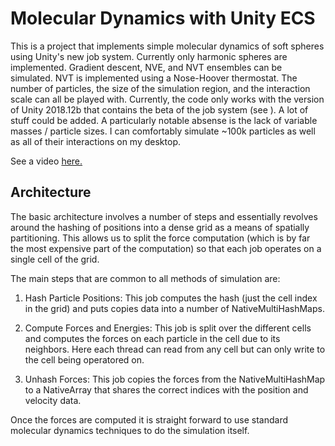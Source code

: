 # Molecular Dynamics with Unity ECS

This is a project that implements simple molecular dynamics of soft spheres using Unity's new job system. Currently only harmonic spheres are implemented. Gradient descent, NVE, and NVT ensembles can be simulated. NVT is implemented using a Nose-Hoover thermostat. The number of particles, the size of the simulation region, and the interaction scale can all be played with. Currently, the code only works with the version of Unity 2018.12b that contains the beta of the job system (see ). A lot of stuff could be added. A particularly notable absense is the lack of variable masses / particle sizes. I can comfortably simulate ~100k particles as well as all of their interactions on my desktop.

See a video [here.](https://www.youtube.com/watch?v=366SbR28ejM&feature=youtu.be)


## Architecture

The basic architecture involves a number of steps and essentially revolves around the hashing of positions into a dense grid as a means of spatially partitioning. This allows us to split the force computation (which is by far the most expensive part of the computation) so that each job operates on a single cell of the grid.

The main steps that are common to all methods of simulation are:

1) Hash Particle Positions: This job computes the hash (just the cell index in the grid) and puts copies data into a number of NativeMultiHashMaps.

2) Compute Forces and Energies: This job is split over the different cells and computes the forces on each particle in the cell due to its neighbors. Here each thread can read from any cell but can only write to the cell being operatored on.

3) Unhash Forces: This job copies the forces from the NativeMultiHashMap to a NativeArray that shares the correct indices with the position and velocity data.

Once the forces are computed it is straight forward to use standard molecular dynamics techniques to do the simulation itself.

